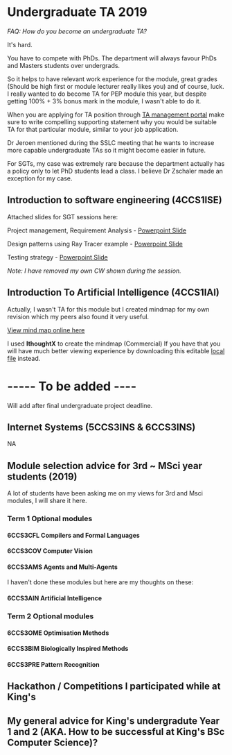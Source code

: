 # Undergraduate TA 2019

*FAQ: How do you become an undergraduate TA?*

It's hard.

You have to compete with PhDs. The department will always favour PhDs and Masters students over undergrads.

So it helps to have relevant work experience for the module, great grades (Should be high first or module lecturer really likes you) and of course, luck. I really wanted to do become TA for PEP module this year, but despite getting 100% + 3% bonus mark in the module, I wasn't able to do it.

When you are applying for TA position through [TA management portal](https://nms.kcl.ac.uk/christopher.hampson/ta_allocation) make sure to write compelling supporting statement why you would be suitable TA for that particular module, similar to your job application.

Dr Jeroen mentioned during the SSLC meeting that he wants to increase more capable undergraduate TAs so it might become easier in future.

For SGTs, my case was extremely rare because the department actually has a policy only to let PhD students lead a class. I believe Dr Zschaler made an exception for my case.



## Introduction to software engineering (4CCS1ISE)

Attached slides for SGT sessions here:

Project management, Requirement Analysis - [Powerpoint Slide](https://github.com/wonjoonSeol/UndergraduateTA/raw/master/Introduction%20to%20software%20engineering/sgt1.pptx?raw=true)

Design patterns using Ray Tracer example - [Powerpoint Slide](https://github.com/wonjoonSeol/UndergraduateTA/blob/master/Introduction%20to%20software%20engineering/4CCS1ISE%20-%20SGT2%20Design.pptx?raw=true)

Testing strategy - [Powerpoint Slide](https://github.com/wonjoonSeol/UndergraduateTA/blob/master/Introduction%20to%20software%20engineering/4CCS1ISE%20-%20SGT3%20Testing%20WJ.pptx?raw=true)

*Note: I have removed my own CW shown during the session.*

## Introduction To Artificial Intelligence (4CCS1IAI)
Actually, I wasn't TA for this module but I created mindmap for my own revision which my peers also found it very useful.

[View mind map online here](https://wonjoonseol.github.io/assets/Introduction%20to%20AI/Introduction%20to%20AI.html)

I used **IthoughtX** to create the mindmap (Commercial)
If you have that you will have much better viewing experience by downloading this editable [local file](https://github.com/wonjoonSeol/UndergraduateTA/blob/master/Introduction%20to%20AI/Introduction%20to%20AI.itmz) instead.


# ----- To be added ----
Will add after final undergraduate project deadline.

## Internet Systems (5CCS3INS & 6CCS3INS)
NA


## Module selection advice for 3rd ~ MSci year students (2019)

A lot of students have been asking me on my views for 3rd and Msci modules,
I will share it here. 

### Term 1 Optional modules
#### 6CCS3CFL Compilers and Formal Languages

#### 6CCS3COV Computer Vision 

#### 6CCS3AMS Agents and Multi-Agents

I haven't done these modules but here are my thoughts on these:

#### 6CCS3AIN Artificial Intelligence 

### Term 2 Optional modules

#### 6CCS3OME Optimisation Methods

#### 6CCS3BIM Biologically Inspired Methods

#### 6CCS3PRE Pattern Recognition 


## Hackathon / Competitions I participated while at King's


## My general advice for King's undergradute Year 1 and 2 (AKA. How to be successful at King's BSc Computer Science)?
